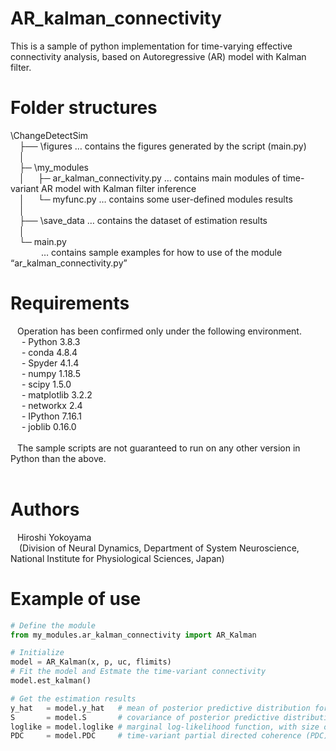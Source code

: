 # AR_kalman_connectivity<br>
This is a sample of python implementation for time-varying effective connectivity analysis, based on Autoregressive (AR) model with Kalman filter. <br>

# Folder structures<br>
\ChangeDetectSim<br>
&ensp;&ensp;├── \figures … contains the figures generated by the script (main.py)<br>
&ensp;&ensp;│<br>
&ensp;&ensp;├─ \my_modules<br>
&ensp;&ensp;│&ensp;&ensp;&ensp;├─ ar_kalman_connectivity.py … contains main modules of time-variant AR model with Kalman filter inference<br>
&ensp;&ensp;│&ensp;&ensp;&ensp;└─ myfunc.py … contains some user-defined modules results<br>
&ensp;&ensp;│<br>
&ensp;&ensp;├── \save_data … contains the dataset of estimation results <br>
&ensp;&ensp;│<br>
&ensp;&ensp;└─ main.py <br>
&ensp;&ensp;&ensp;&ensp;&ensp;&ensp;&ensp;… contains sample examples for how to use of the module “ar_kalman_connectivity.py”  <br>


# Requirements<br>
&ensp; Operation has been confirmed only under the following environment. <br>
&ensp;&ensp; - Python 3.8.3 <br>
&ensp;&ensp; - conda 4.8.4  <br>
&ensp;&ensp; - Spyder 4.1.4 <br>
&ensp;&ensp; - numpy 1.18.5 <br>
&ensp;&ensp; - scipy 1.5.0 <br>
&ensp;&ensp; - matplotlib 3.2.2<br>
&ensp;&ensp; - networkx 2.4 <br>
&ensp;&ensp; - IPython 7.16.1 <br>
&ensp;&ensp; - joblib 0.16.0 <br>
&ensp; <br>
&ensp; The sample scripts are not guaranteed to run on any other version in Python than the above.<br>
&ensp; <br>
# Authors<br>
&ensp; Hiroshi Yokoyama<br>
&ensp;&ensp;(Division of Neural Dynamics, Department of System Neuroscience, National Institute for Physiological Sciences, Japan)<br>

# Example of use<br>
```python
# Define the module
from my_modules.ar_kalman_connectivity import AR_Kalman

# Initialize
model = AR_Kalman(x, p, uc, flimits)
# Fit the model and Estmate the time-variant connectivity
model.est_kalman()

# Get the estimation results
y_hat   = model.y_hat   # mean of posterior predictive distribution for the observation model, with size of [samples x channels]
S       = model.S       # covariance of posterior predictive distribution for the observation model, with size of [channels x channels x samples]
loglike = model.loglike # marginal log-likelihood function, with size of [samples x 1]
PDC     = model.PDC     # time-variant partial directed coherence (PDC), with size of [channels x channels x samples]
```
